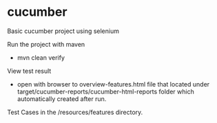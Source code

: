 # cucumber
Basic cucumber project using selenium

Run the project with maven
- mvn clean verify

View test result
- open with browser to overview-features.html file that located under target/cucumber-reports/cucumber-html-reports folder which automatically created after run.

Test Cases in the /resources/features directory.
